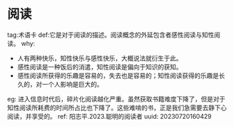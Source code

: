 # 阅读
tag:术语卡
def:它是对于阅读的描述。阅读概念的外延包含者感性阅读与知性阅读。
why:
* 人有两种快乐，知性快乐与感性快乐，大概说法就衍生于此。
* 感性阅读是一种饭后的消遣，知性阅读是偏向于知识的获知。
* 感性阅读所获得的乐趣是容易的，失去也是容易的；知性阅读获得的乐趣是长久的，对一个人影响是巨大的。
  
eg: 进入信息时代后，碎片化阅读越化严重。虽然获取书籍难度下降了，但是对于知性阅读所耗费的时间所占比也下降了。这些难啃的书，正是我们急需要去静下心阅读，并享受的。
ref: 阳志平.2023.聪明的阅读者
uuid: 20230720160429